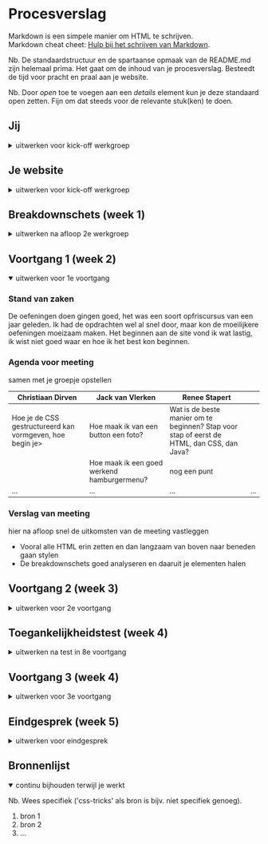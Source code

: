 # Procesverslag
Markdown is een simpele manier om HTML te schrijven.  
Markdown cheat cheet: [Hulp bij het schrijven van Markdown](https://github.com/adam-p/markdown-here/wiki/Markdown-Cheatsheet).

Nb. De standaardstructuur en de spartaanse opmaak van de README.md zijn helemaal prima. Het gaat om de inhoud van je procesverslag. Besteedt de tijd voor pracht en praal aan je website.

Nb. Door *open* toe te voegen aan een *details* element kun je deze standaard open zetten. Fijn om dat steeds voor de relevante stuk(ken) te doen.





## Jij

<details>
<summary>uitwerken voor kick-off werkgroep</summary>

### Auteur:
Renee Stapert

#### Je startniveau:
Blauw, ik kan het opzich wel maar doe het niet genoeg

#### Je focus:
Ik wil me graag focussen op de surface plane. Ik wil graag een professioneel uitziende website kunnen bouwen
 
</details>





## Je website

<details>
<summary>uitwerken voor kick-off werkgroep</summary>

### Je opdracht:
https://marshall.com/

#### Screenshot(s) van de eerste pagina (small screen): 
Homepagina  
 ![image](https://user-images.githubusercontent.com/94540366/142641727-a90a4680-22ec-4bb4-94cf-430d4ea07af7.png)


#### Screenshot(s) van de tweede pagina (small screen):
Vind een winkel in de buurt (Recommended Retailers)
 ![image](https://user-images.githubusercontent.com/94540366/142642011-dacdc9a3-ce8c-4915-b84a-a1433f2cab97.png)

 
</details>



## Breakdownschets (week 1)

<details>
<summary>uitwerken na afloop 2e werkgroep</summary>

### de hele pagina: 
<img src="images/dummy-plaatje.jpg" width="375px" alt="breakdown van de hele pagina">

### dynamisch deel (bijv menu): 
<img src="images/dummy-plaatje.jpg" width="375px" alt="breakdown van een dynamisch deel">

### wellicht nog een dynamisch deel (bijv filter): 
<img src="images/dummy-plaatje.jpg" width="375px" alt="breakdown van nog een dynamisch deel">

</details>





## Voortgang 1 (week 2)

<details open>
<summary>uitwerken voor 1e voortgang</summary>

### Stand van zaken
 De oefeningen doen gingen goed, het was een soort opfriscursus van een jaar geleden. Ik had de opdrachten wel al snel door, maar kon de moeilijkere oefeningen moeizaam maken. Het beginnen aan de site vond ik wat lastig, ik wist niet goed waar en hoe ik het best kon beginnen.


### Agenda voor meeting
samen met je groepje opstellen

| Christiaan Dirven      | Jack van Vlerken          | Renee Stapert    |         |
| ---            | ---                | ---          | ---              |
| Hoe je de CSS gestructureerd kan vormgeven, hoe begin je>  | Hoe maak ik van een button een foto?             | Wat is de beste manier om te beginnen? Stap voor stap of eerst de HTML, dan CSS, dan Java?     |     |
|  | Hoe maak ik een goed werkend hamburgermenu? | nog een punt |  |
| ...            | ...                | ...          | ...              |


### Verslag van meeting
hier na afloop snel de uitkomsten van de meeting vastleggen

- Vooral alle HTML erin zetten en dan langzaam van boven naar beneden gaan stylen
- De breakdownschets goed analyseren en daaruit je elementen halen

</details>





## Voortgang 2 (week 3)

<details>
<summary>uitwerken voor 2e voortgang</summary>

### Stand van zaken
 Eindelijk begonnen aan de site. Ik merk dat ik het redelijk goed oppak, vooral met behulp van de oefeningen. Ik kan makkelijk terug kijken wat ik heb gedaan en dat vergelijken met mijn huidige code.


### Agenda voor meeting
samen met je groepje opstellen

| student 1      | student 2          | student 3    | student 4        |
| ---            | ---                | ---          | ---              |
| dit bespreken  | en dit             | en ik dit    | en dan ik dat    |
| en dat ook nog | dit als er tijd is | nog een punt | dit wil ik zeker |
| ...            | ...                | ...          | ...              |


### Verslag van meeting
hier na afloop snel de uitkomsten van de meeting vastleggen

- punt 1
- punt 2
- nog een punt
- ...

</details>





## Toegankelijkheidstest (week 4)

<details>
<summary>uitwerken na test in 8e voortgang</summary>

### Bevindingen
Lijst met je bevindingen die in de test naar voren kwamen:

#### Titel eerste bevinding
Hier korte omschrijving (met indien nodig een afbeelding)

Hier een omschrijving van hoe het opgelost kan worden (met indien nodig een afbeelding)


#### Titel tweede bevinding. 
Hier korte omschrijving (met indien nodig een afbeelding)

Hier een omschrijving van hoe het opgelost kan worden (met indien nodig een afbeelding)


#### Titel volgende bevinding. 
Hier korte omschrijving (met indien nodig een afbeelding)

Hier een omschrijving van hoe het opgelost kan worden (met indien nodig een afbeelding)


#### Titel nog een bevinding. 
Hier korte omschrijving (met indien nodig een afbeelding)

Hier een omschrijving van hoe het opgelost kan worden (met indien nodig een afbeelding)

</details>





## Voortgang 3 (week 4)

<details>
<summary>uitwerken voor 3e voortgang</summary>

### Stand van zaken
hier dit ging goed & dit was lastig (neem ook screenshots op van delen van je website en code)


### Agenda voor meeting
samen met je groepje opstellen

| student 1      | student 2          | student 3    | student 4        |
| ---            | ---                | ---          | ---              |
| dit bespreken  | en dit             | en ik dit    | en dan ik dat    |
| en dat ook nog | dit als er tijd is | nog een punt | dit wil ik zeker |
| ...            | ...                | ...          | ...              |


### Verslag van meeting
hier na afloop snel de uitkomsten van de meeting vastleggen

- punt 1
- punt 2
- nog een punt
- ...

</details>





## Eindgesprek (week 5)

<details>
<summary>uitwerken voor eindgesprek</summary>

### Stand van zaken
hier dit ging goed & dit was lastig (neem ook screenshots op van delen van je website en code)

### Screenshot(s)

hier screenshot(s) van je eindresultaat

</details>





## Bronnenlijst

<details open>
<summary>continu bijhouden terwijl je werkt</summary>

Nb. Wees specifiek ('css-tricks' als bron is bijv. niet specifiek genoeg).

1. bron 1
2. bron 2
3. ...

</details>

